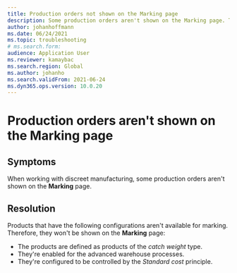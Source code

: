 ```yaml
--- 
title: Production orders not shown on the Marking page 
description: Some production orders aren't shown on the Marking page. This topic explains the three product configurations that aren't available for marking. 
author: johanhoffmann 
ms.date: 06/24/2021 
ms.topic: troubleshooting 
# ms.search.form: 
audience: Application User 
ms.reviewer: kamaybac 
ms.search.region: Global 
ms.author: johanho 
ms.search.validFrom: 2021-06-24 
ms.dyn365.ops.version: 10.0.20 
--- 
```


# Production orders aren't shown on the Marking page

## Symptoms

When working with discreet manufacturing, some production orders aren't shown on the **Marking** page.

## Resolution

Products that have the following configurations aren't available for marking. Therefore, they won't be shown on the **Marking** page:

- The products are defined as products of the *catch weight* type.
- They're enabled for the advanced warehouse processes.
- They're configured to be controlled by the *Standard cost* principle.
